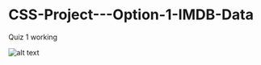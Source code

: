 # CSS-Project---Option-1-IMDB-Data

Quiz 1 working

![alt text](https://www.google.com/url?sa=i&url=https%3A%2F%2Ftwitter.com%2Fcode_memez&psig=AOvVaw16UcHND4OOmGH-7pkjrijy&ust=1706690542297000&source=images&cd=vfe&opi=89978449&ved=0CBMQjRxqFwoTCMi5o-_bhIQDFQAAAAAdAAAAABAE)
